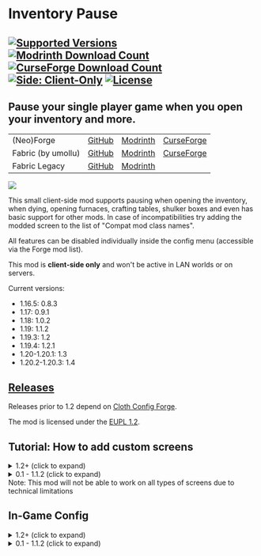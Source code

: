# Inventory Pause
<a href="https://modrinth.com/mod/inventory-pause-forge"><img src="https://img.shields.io/modrinth/game-versions/inventory-pause-forge?label=modrinth&color=00AF5C&logo=modrinth" alt="Supported Versions"></a>
<a href="https://modrinth.com/mod/inventory-pause-forge"><img src="https://img.shields.io/badge/dynamic/json?color=00AF5C&label=modrinth&suffix=%20downloads&query=downloads&url=https://api.modrinth.com/v2/project/F39sgYmY&style=flat&logo=modrinth" alt="Modrinth Download Count"></a>
<a href="https://www.curseforge.com/minecraft/mc-mods/inventory-pause-forge"><img src="http://cf.way2muchnoise.eu/full_495153_downloads(E04E14-555-fff-010101-1C1C1C).svg" alt="CurseForge Download Count"></a>
<a href="https://github.com/macbrayne/inventory-pause-forge"><img src="https://img.shields.io/badge/side-client--only-5da545" alt="Side: Client-Only"></a>
<a href="https://github.com/macbrayne/inventory-pause-forge/blob/master/LICENSE.md"><img src="https://img.shields.io/github/license/macbrayne/inventory-pause-forge?style=flat&color=0C8E8E" alt="License"></a>
---
## Pause your single player game when you open your inventory and more.
<table>
    <tr>
        <td>(Neo)Forge</td>
        <td><a href="https://github.com/macbrayne/inventory-pause-forge/">GitHub</a></td>
        <td><a href="https://modrinth.com/mod/inventory-pause-forge">Modrinth</a></td>
        <td><a href="https://www.curseforge.com/minecraft/mc-mods/inventory-pause-forge">CurseForge</a></td>
    </tr>
    <tr>
        <td>Fabric (by umollu)</td>
        <td><a href="https://github.com/umollu/inventory-pause/">GitHub</a></td>
        <td><a href="https://modrinth.com/mod/inventory-pause">Modrinth</a></td>
        <td><a href="https://www.curseforge.com/minecraft/mc-mods/inventory-pause">CurseForge</a></td>
    </tr>
    <tr>
        <td>Fabric Legacy</td>
        <td><a href="https://github.com/macbrayne/inventory-pause-cursed">GitHub</a></td>
        <td><a href="https://modrinth.com/mod/inventory-pause-cursed">Modrinth</a></td>
    </tr>
</table>

![](https://media.giphy.com/media/mCJQCNkacCMGpUDj3h/giphy.gif)

This small client-side mod supports pausing when opening the inventory, when dying, opening furnaces, crafting tables, shulker boxes and even has basic support for other mods.
In case of incompatibilities try adding the modded screen to the list of "Compat mod class names".

All features can be disabled individually inside the config menu (accessible via the Forge mod list).

This mod is __client-side only__ and won't be active in LAN worlds or on servers.

Current versions:
- 1.16.5: 0.8.3
- 1.17: 0.9.1
- 1.18: 1.0.2
- 1.19: 1.1.2
- 1.19.3: 1.2
- 1.19.4: 1.2.1
- 1.20-1.20.1: 1.3
- 1.20.2-1.20.3: 1.4

## [Releases](https://github.com/macbrayne/inventory-pause-forge/releases)

Releases prior to 1.2 depend on [Cloth Config Forge](https://www.curseforge.com/minecraft/mc-mods/cloth-config-forge/).

The mod is licensed under the [EUPL 1.2](LICENSE).


## Tutorial: How to add custom screens
<details>
  <summary>1.2+ (click to expand)</summary>

1. Check whether you have assigned the keybind for "Add to Custom Screens".
2. Navigate to the menu you want to add and press the "Add to Custom Screens" key you assigned earlier. You should get a confirmation in chat when you do so.
3. Verify it worked by checking if the screen is now paused.

If you experience any problems with modded screens (e.g. modded UI elements not working) try adding the screen to the list of "Compat mod class names".
</details>
<details>
  <summary>0.1 - 1.1.2 (click to expand)</summary>

To add custom screens to the config you need the internal name of the screen to add. If you don't know it you can try this:
1. Check the Minecraft Controls settings if you have assigned the keybinds for "Copy Class Name" and "Open Settings" (only available on versions released after October 2022)
2. Open the settings and change "Enable Debug Mode" to true. This should make an overlay appear on the top left of the screen whenever you have a screen open.
3. Navigate to the menu you want to add and depending on your mod version:
* (0.8.2, 0.9, 1.0 or 1.1): note down the topmost text (e.g. `appeng.client.gui.implementations.IOPortScreen`). Alternatively copy it from the Minecraft log. That is the internal name of the screen.
* (0.8.3, 0.9.1, 1.0.1, 1.1.1 or later): press the "Copy Class" key you assigned earlier. You should get a confirmation in chat when you do so.
4. Add an entry to "Custom Mod class names" and paste the internal name.

Now the screen should be paused. If it works disable "Enable Debug Mode" again.

If you experience any problems (e.g. modded UI elements not working) try adding the screen to the list of "Compat mod class names".
</details>
Note: This mod will not be able to work on all types of screens due to technical limitations

## In-Game Config
<details>
<summary>1.2+ (click to expand)</summary>

### Main Config
![Ingame Config Mod Version 1.2 and up](https://user-images.githubusercontent.com/27809595/219973047-b3745ffa-a01b-4570-880b-886a27ecb72b.png)
- Enable Mod: enables / disables every part of the mod apart from the debug overlay
- Save on Pause: this can help if you experience lag spikes when quickly opening and closing inventories
  Enable / disable pausing of specific inventories by clicking on the corresponding button

### Mod Compat Options
![Mod Compat Options Mod Version 1.2 and up](https://user-images.githubusercontent.com/27809595/219819318-6ca3852b-4e13-4fe0-957c-e27e556cc0fe.png)

- Custom mod class names: List of custom screens which get paused
- Compat mod class names: List of custom screens which don't get fully paused. They get ticked in regular intervals as specified in Time between compat ticks.
- Time between compat ticks: Specifies how often (20 ticks = one second) screens listed in Compat mod class names are ticked
- Enable Debug Mode: enables an overlay for easier mod compat configuration
</details>
<details>
  <summary>0.1 - 1.1.2 (click to expand)</summary>

![Ingame Config Mod Version 1.1.2 and down](https://user-images.githubusercontent.com/27809595/122673510-0c51f580-d1d1-11eb-8fef-8fb3c3c5bf22.png)

__General__:
- Enable Mod: enables / disables every part of the mod apart from the debug overlay
- Enable Save on Pause: this can help if you experience lag spikes when quickly opening and closing
  inventories
- Enable Debug Mode: enables an overlay for easier mod compat configuration
- Debug Overlay Options:
  - X-Coordinate / Y-Coordinate: The position of the debug overlay
  - Maximum Crawl Depth: Limit the number of items to display (useful for deep gui hierarchies)

__Abilities__:
- Pause on Inventory / Pause on Creative Inventory / Pause on Death Screen / Pause on Furnace / Pause on Crafting Table / Pause on Shulker Box:
  Enables / Disables the respective feature

__Mod Compat__:
- Custom mod class names: A custom list of GUI class names can be input here to force the screen to pause the game
- Time between compat ticks: Frequency in ticks (20 ticks = every second) to unpause when in screens specified in "Compat mod class names"
- Compat mod class names: A custom list of GUI class names can be input here to tick less often
</details>
